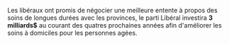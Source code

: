 Les libéraux ont promis de négocier une meilleure entente à propos des soins de longues durées avec les provinces, le parti Libéral investira **3 milliards$** au courant des quatres prochaines années afin d'améliorer les soins à domiciles pour les personnes agées.

